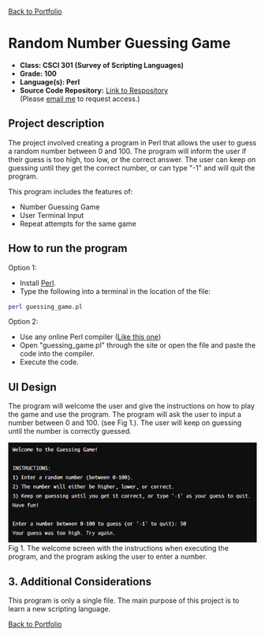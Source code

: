 [Back to Portfolio](./)

Random Number Guessing Game
===============

-   **Class: CSCI 301 (Survey of Scripting Languages)** 
-   **Grade: 100** 
-   **Language(s): Perl** 
-   **Source Code Repository:** [Link to Respository](https://github.com/AlexThomp1/GuessingGamePerl)  
    (Please [email me](mailto:amthompson1@csustudent.net?subject=GitHub%20Access) to request access.)

## Project description

The project involved creating a program in Perl that allows the user to guess a random number between 0 and 100. The program will inform the user if their guess is too high, too low, or the correct answer. The user can keep on guessing until they get the correct number, or can type "-1" and will quit the program.

This program includes the features of:
- Number Guessing Game
- User Terminal Input
- Repeat attempts for the same game

## How to run the program

Option 1:

- Install [Perl](https://www.perl.org/get.html).
- Type the following into a terminal in the location of the file:
```bash
perl guessing_game.pl
```

Option 2:
- Use any online Perl compiler ([Like this one](https://www.tutorialspoint.com/execute_perl_online.php))
- Open "guessing_game.pl" through the site or open the file and paste the code into the compiler.
- Execute the code.

## UI Design

The program will welcome the user and give the instructions on how to play the game and use the program. The program will ask the user to input a number between 0 and 100. (see Fig 1.). The user will keep on guessing until the number is correctly guessed.

![screenshot](images/project3/project3_start.png)  
Fig 1. The welcome screen with the instructions when executing the program, and the program asking the user to enter a number.

## 3. Additional Considerations

This program is only a single file. The main purpose of this project is to learn a new scripting language.

[Back to Portfolio](./)

